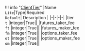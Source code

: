 !!! info "[ClientTier](/../../schemas/client_tier)"
    |Name<br>`Lite`|Type|Required<br>`Default`| Description |
    |-|-|-|-|
    |tier<br>`t` |integer|True||
    |futures_taker_fee<br>`ft` |integer|True||
    |futures_maker_fee<br>`fm` |integer|True||
    |options_taker_fee<br>`ot` |integer|True||
    |options_maker_fee<br>`om` |integer|True||
